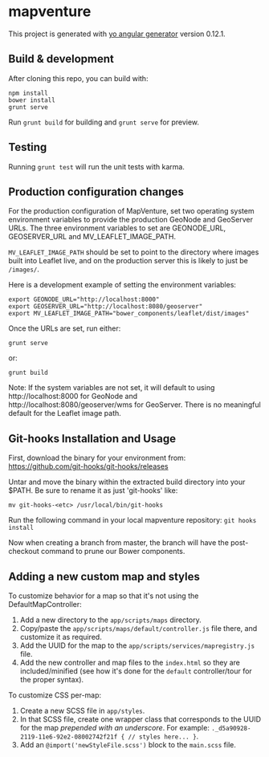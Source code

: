 # mapventure

This project is generated with [yo angular generator](https://github.com/yeoman/generator-angular)
version 0.12.1.

## Build & development

After cloning this repo, you can build with:

```
npm install
bower install
grunt serve
```

Run `grunt build` for building and `grunt serve` for preview.

## Testing

Running `grunt test` will run the unit tests with karma.

## Production configuration changes

For the production configuration of MapVenture, set two operating system environment variables to provide the production GeoNode and GeoServer URLs. The three environment variables to set are GEONODE_URL, GEOSERVER_URL and MV_LEAFLET_IMAGE_PATH.

`MV_LEAFLET_IMAGE_PATH` should be set to point to the directory where images built into Leaflet live, and on the production server this is likely to just be `/images/`.

Here is a development example of setting the environment variables:

```
export GEONODE_URL="http://localhost:8000"
export GEOSERVER_URL="http://localhost:8080/geoserver"
export MV_LEAFLET_IMAGE_PATH="bower_components/leaflet/dist/images"
```

Once the URLs are set, run either:

```
grunt serve
```

or:

```
grunt build
```

Note: If the system variables are not set, it will default to using http://localhost:8000 for GeoNode and http://localhost:8080/geoserver/wms for GeoServer.  There is no meaningful default for the Leaflet image path.

## Git-hooks Installation and Usage

First, download the binary for your environment from: https://github.com/git-hooks/git-hooks/releases

Untar and move the binary within the extracted build directory into your $PATH. Be sure to rename it as just 'git-hooks' like:

`mv git-hooks-<etc> /usr/local/bin/git-hooks`

Run the following command in your local  mapventure repository: `git hooks install`

Now when creating a branch from master, the branch will have the post-checkout command to prune our Bower components.

## Adding a new custom map and styles

To customize behavior for a map so that it's not using the DefaultMapController:

 1. Add a new directory to the `app/scripts/maps` directory.
 2. Copy/paste the `app/scripts/maps/default/controller.js` file there, and customize it as required.
 3. Add the UUID for the map to the `app/scripts/services/mapregistry.js` file.
 4. Add the new controller and map files to the `index.html` so they are included/minified (see how it's done for the `default` controller/tour for the proper syntax).

To customize CSS per-map:

 1. Create a new SCSS file in `app/styles`.
 2. In that SCSS file, create one wrapper class that corresponds to the UUID for the map *prepended with an underscore*.  For example: `._d5a90928-2119-11e6-92e2-08002742f21f { // styles here... }`.
 3. Add an `@import('newStyleFile.scss')` block to the `main.scss` file.
